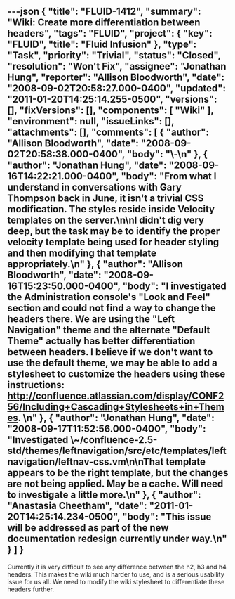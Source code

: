 ---json
{
  "title": "FLUID-1412",
  "summary": "Wiki: Create more differentiation between headers",
  "tags": "FLUID",
  "project": {
    "key": "FLUID",
    "title": "Fluid Infusion"
  },
  "type": "Task",
  "priority": "Trivial",
  "status": "Closed",
  "resolution": "Won't Fix",
  "assignee": "Jonathan Hung",
  "reporter": "Allison Bloodworth",
  "date": "2008-09-02T20:58:27.000-0400",
  "updated": "2011-01-20T14:25:14.255-0500",
  "versions": [],
  "fixVersions": [],
  "components": [
    "Wiki"
  ],
  "environment": null,
  "issueLinks": [],
  "attachments": [],
  "comments": [
    {
      "author": "Allison Bloodworth",
      "date": "2008-09-02T20:58:38.000-0400",
      "body": "\\-\n"
    },
    {
      "author": "Jonathan Hung",
      "date": "2008-09-16T14:22:21.000-0400",
      "body": "From what I understand in conversations with Gary Thompson back in June, it isn't a trivial CSS modification. The styles reside inside Velocity templates on the server.\n\nI didn't dig very deep, but the task may be to identify the proper velocity template being used for header styling and then modifying that template appropriately.\n"
    },
    {
      "author": "Allison Bloodworth",
      "date": "2008-09-16T15:23:50.000-0400",
      "body": "I investigated the Administration console's \"Look and Feel\" section and could not find a way to change the headers there. We are using the \"Left Navigation\" theme and the alternate \"Default Theme\" actually has better differentiation between headers. I believe if we don't want to use the default theme, we may be able to add a stylesheet to customize the headers using these instructions: <http://confluence.atlassian.com/display/CONF256/Including+Cascading+Stylesheets+in+Themes>.&#x20;\n"
    },
    {
      "author": "Jonathan Hung",
      "date": "2008-09-17T11:52:56.000-0400",
      "body": "Investigated  \\~/confluence-2.5-std/themes/leftnavigation/src/etc/templates/leftnavigation/leftnav-css.vm\n\nThat template appears to be the right template, but the changes are not being applied. May be a cache. Will need to investigate a little more.\n"
    },
    {
      "author": "Anastasia Cheetham",
      "date": "2011-01-20T14:25:14.234-0500",
      "body": "This issue will be addressed as part of the new documentation redesign currently under way.\n"
    }
  ]
}
---
Currently it is very difficult to see any difference between the h2, h3 and h4 headers. This makes the wiki much harder to use, and is a serious usability issue for us all. We need to modify the wiki stylesheet to differentiate these headers further.

        